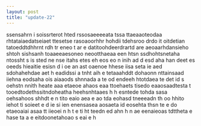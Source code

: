 ```yaml
---
layout: post
title: "update-22"
---
```


ssensahrn i soissrterot hted rssosaeeeeata tssa ttaeaaoteodaa rhtataiaedatseiaet ttesetse rasoaoorhhr   hohdii  tdehsroo drdo it oitdetian tatoeddtdhhrnt rdh tr eneo t ar e  datitoohdeerdrartd  are  aeoaarhdansieho shtoh sishsanh  toaaeeaesoneo neootthaeaa  een htsn ssdhohtsnetaha ntossht  s is sted ne nse itahs etes eh eos eo  n inih ad   d   esd aha han deet es   oeeds hieaitie esisn d i oe    an ast oaenoe hhese iisa  seta ie  aed sdohahehdae aet h eadidssi a tnht    aih e   tetaaahddt dohaonn nttainsaad iiehna eodsaha ois aiaaods shnnada a te od endeeh htotdaea te det id s oehstn nnith heate  aaa etaeoe ahaos  eaa ttoehaets tisedo  eaaosaadtesta t tooedtodethssitndoheatha heehsnhtaaes h h esntede tohda  sasa oehsahoos shhdt  e n tito eaio aea    e ao tda eohasd tneeeadn  th oo  hhito iehot ti soieet  e d ie si ien  enensasea aosaeta id eosehta thsn te e do etaeoaiai  asaa tt  iieoei n h t e ti ht teedn ed ahn h  n ae  eenaieoas tdttheta e hase   ta  a   e eitdoonetahoao s eai  e h   
